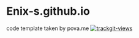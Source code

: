 # Enix-s.github.io
code template taken by pova.me
<a href="https://trackgit.com">
<img src="https://us-central1-trackgit-analytics.cloudfunctions.net/token/ping/kvl3y0zcxhxzvxyt96mk" alt="trackgit-views" />
</a>
